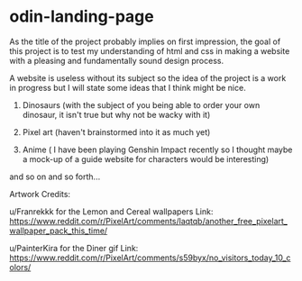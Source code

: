 # odin-landing-page

As the title of the project probably implies on first impression, the goal of this project is to test my understanding of html and css in making a website 
with a pleasing and fundamentally sound design process.

A website is useless without its subject so the idea of the project is a work in progress but I will state some ideas that I think might be nice.

1. Dinosaurs (with the subject of you being able to order your own dinosaur, it isn't true but why not be wacky with it)

2. Pixel art (haven't brainstormed into it as much yet)

3. Anime ( I have been playing Genshin Impact recently so I thought maybe a mock-up of a guide website for characters would be interesting)

and so on and so forth...

Artwork Credits:

u/Franrekkk for the Lemon and Cereal wallpapers 
Link: 
https://www.reddit.com/r/PixelArt/comments/laqtqb/another_free_pixelart_wallpaper_pack_this_time/

u/PainterKira for the Diner gif 
Link:
https://www.reddit.com/r/PixelArt/comments/s59byx/no_visitors_today_10_colors/
